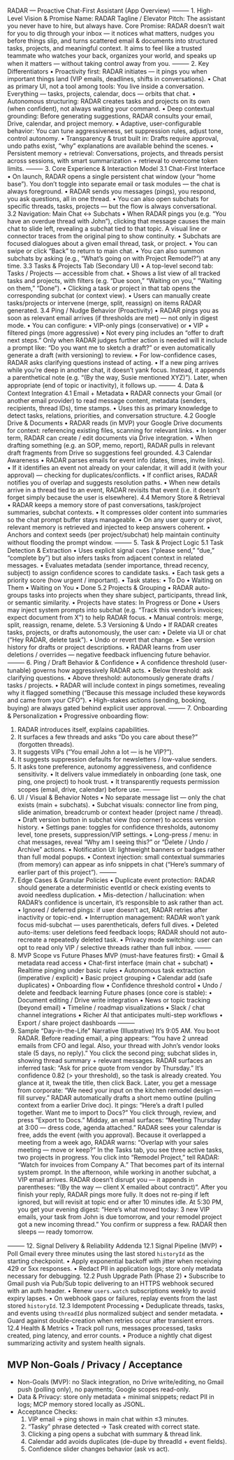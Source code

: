 RADAR — Proactive Chat-First Assistant (App Overview) ⸻ 1. High-Level Vision & Promise
Name: RADAR
Tagline / Elevator Pitch: The assistant you never have to hire, but always have.
Core Promise: RADAR doesn’t wait for you to dig through your inbox — it notices what matters, nudges you before things slip, and turns scattered email & documents into structured tasks, projects, and meaningful context. It aims to feel like a trusted teammate who watches your back, organizes your world, and speaks up when it matters — without taking control away from you.
⸻
2. Key Differentiators
• Proactivity first: RADAR initiates — it pings you when important things land (VIP emails, deadlines, shifts in conversations).
• Chat as primary UI, not a tool among tools: You live inside a conversation. Everything — tasks, projects, calendar, docs — orbits that chat.
• Autonomous structuring: RADAR creates tasks and projects on its own (when confident), not always waiting your command.
• Deep contextual grounding: Before generating suggestions, RADAR consults your email, Drive, calendar, and project memory.
• Adaptive, user-configurable behavior: You can tune aggressiveness, set suppression rules, adjust tone, control autonomy.
• Transparency & trust built in: Drafts require approval, undo paths exist, “why” explanations are available behind the scenes.
• Persistent memory + retrieval: Conversations, projects, and threads persist across sessions, with smart summarization + retrieval to overcome token limits.
⸻
3. Core Experience & Interaction Model
3.1 Chat-First Interface
• On launch, RADAR opens a single persistent chat window (your “home base”). You don’t toggle into separate email or task modules — the chat is always foreground.
• RADAR sends you messages (pings), you respond, you ask questions, all in one thread.
• You can also open subchats for specific threads, tasks, projects — but the flow is always conversational.
3.2 Navigation: Main Chat ↔ Subchats
• When RADAR pings you (e.g. “You have an overdue thread with John”), clicking that message causes the main chat to slide left, revealing a subchat tied to that topic. A visual line or connector traces from the original ping to show continuity.
• Subchats are focused dialogues about a given email thread, task, or project.
• You can swipe or click “Back” to return to main chat.
• You can also summon subchats by asking (e.g., “What’s going on with Project Remodel?”) at any time.
3.3 Tasks & Projects Tab (Secondary UI)
• A top-level second tab: Tasks / Projects — accessible from chat.
• Shows a list view of all tracked tasks and projects, with filters (e.g. “Due soon,” “Waiting on you,” “Waiting on them,” “Done”).
• Clicking a task or project in that tab opens the corresponding subchat (or context view).
• Users can manually create tasks/projects or intervene (merge, split, reassign) on items RADAR generated.
3.4 Ping / Nudge Behavior (Proactivity)
• RADAR pings you as soon as relevant email arrives (if thresholds are met) — not only in digest mode.
• You can configure:
• VIP-only pings (conservative) or
• VIP + filtered pings (more aggressive)
• Not every ping includes an “offer to draft next steps.” Only when RADAR judges further action is needed will it include a prompt like: “Do you want me to sketch a draft?” or even automatically generate a draft (with versioning) to review.
• For low-confidence cases, RADAR asks clarifying questions instead of acting.
• If a new ping arrives while you’re deep in another chat, it doesn’t yank focus. Instead, it appends a parenthetical note (e.g. “(By the way, Susie mentioned XYZ)”). Later, when appropriate (end of topic or inactivity), it follows up.
⸻
4. Data & Context Integration
4.1 Email + Metadata
• RADAR connects your Gmail (or another email provider) to read message content, metadata (senders, recipients, thread IDs), time stamps.
• Uses this as primary knowledge to detect tasks, relations, priorities, and conversation structure.
4.2 Google Drive & Documents
• RADAR reads (in MVP) your Google Drive documents for context: referencing existing files, scanning for relevant links.
• In longer term, RADAR can create / edit documents via Drive integration.
• When drafting something (e.g. an SOP, memo, report), RADAR pulls in relevant draft fragments from Drive so suggestions feel grounded.
4.3 Calendar Awareness
• RADAR parses emails for event info (dates, times, invite links).
• If it identifies an event not already on your calendar, it will add it (with your approval) — checking for duplicates/conflicts.
• If conflict arises, RADAR notifies you of overlap and suggests resolution paths.
• When new details arrive in a thread tied to an event, RADAR revisits that event (i.e. it doesn’t forget simply because the user is elsewhere).
4.4 Memory Store & Retrieval
• RADAR keeps a memory store of past conversations, task/project summaries, subchat contexts.
• It compresses older content into summaries so the chat prompt buffer stays manageable.
• On any user query or pivot, relevant memory is retrieved and injected to keep answers coherent.
• Anchors and context seeds (per project/subchat) help maintain continuity without flooding the prompt window.
⸻
5. Task & Project Logic
5.1 Task Detection & Extraction
• Uses explicit signal cues (“please send,” “due,” “complete by”) but also infers tasks from adjacent context in related messages.
• Evaluates metadata (sender importance, thread recency, subject) to assign confidence scores to candidate tasks.
• Each task gets a priority score (how urgent / important).
• Task states:
• To Do
• Waiting on Them
• Waiting on You
• Done
5.2 Projects & Grouping
• RADAR auto-groups tasks into projects when they share subject, participants, thread link, or semantic similarity.
• Projects have states: In Progress or Done
• Users may inject system prompts into subchat (e.g. “Track this vendor’s invoices; expect document from X”) to help RADAR focus.
• Manual controls: merge, split, reassign, rename, delete.
5.3 Versioning & Undo
• If RADAR creates tasks, projects, or drafts autonomously, the user can:
• Delete via UI or chat (“Hey RADAR, delete task”).
• Undo or revert that change.
• See version history for drafts or project descriptions.
• RADAR learns from user deletions / overrides — negative feedback influencing future behavior.
⸻
6. Ping / Draft Behavior & Confidence
• A confidence threshold (user-tunable) governs how aggressively RADAR acts.
• Below threshold: ask clarifying questions.
• Above threshold: autonomously generate drafts / tasks / projects.
• RADAR will include context in pings sometimes, revealing why it flagged something (“Because this message included these keywords and came from your CFO”).
• High-stakes actions (sending, booking, buying) are always gated behind explicit user approval.
⸻
7. Onboarding & Personalization
• Progressive onboarding flow:
1. RADAR introduces itself, explains capabilities.
2. It surfaces a few threads and asks “Do you care about these?” (forgotten threads).
3. It suggests VIPs (“You email John a lot — is he VIP?”).
4. It suggests suppression defaults for newsletters / low-value senders.
5. It asks tone preference, autonomy aggressiveness, and confidence sensitivity.
• It delivers value immediately in onboarding (one task, one ping, one project) to hook trust.
• It transparently requests permission scopes (email, drive, calendar) before use.
⸻
8. UI / Visual & Behavior Notes
• No separate message list — only the chat exists (main + subchats).
• Subchat visuals: connector line from ping, slide animation, breadcrumb or context header (project name / thread).
• Draft version button in subchat view (top corner) to access version history.
• Settings pane: toggles for confidence thresholds, autonomy level, tone presets, suppression/VIP settings.
• Long-press / menu: in chat messages, reveal “Why am I seeing this?” or “Delete / Undo / Archive” actions.
• Notification UI: lightweight banners or badges rather than full modal popups.
• Context injection: small contextual summaries (from memory) can appear as info snippets in chat (“Here’s summary of earlier part of this project”).
⸻
9. Edge Cases & Granular Policies
• Duplicate event protection: RADAR should generate a deterministic eventId or check existing events to avoid needless duplication.
• Mis-detection / hallucination: when RADAR’s confidence is uncertain, it’s responsible to ask rather than act.
• Ignored / deferred pings: if user doesn’t act, RADAR retries after inactivity or topic-end.
• Interruption management: RADAR won’t yank focus mid-subchat — uses parentheticals, defers full dives.
• Deleted auto-items: user deletions feed feedback loops; RADAR should not auto-recreate a repeatedly deleted task.
• Privacy mode switching: user can opt to read only VIP / selective threads rather than full inbox.
⸻
10. MVP Scope vs Future Phases
MVP (must-have features first):
• Gmail & metadata read access
• Chat-first interface (main chat + subchat)
• Realtime pinging under basic rules
• Autonomous task extraction (imperative / explicit)
• Basic project grouping
• Calendar add (safe duplicates)
• Onboarding flow
• Confidence threshold control
• Undo / delete and feedback learning
Future phases (once core is stable):
• Document editing / Drive write integration
• News or topic tracking (beyond email)
• Timeline / roadmap visualizations
• Slack / chat channel integrations
• Richer AI that anticipates multi-step workflows
• Export / share project dashboards
⸻
11. Sample “Day-in-the-Life” Narrative (Illustrative)
It’s 9:05 AM. You boot RADAR. Before reading email, a ping appears: “You have 2 unread emails from CFO and legal. Also, your thread with John’s vendor looks stale (5 days, no reply).” You click the second ping; subchat slides in, showing thread summary + relevant messages. RADAR surfaces an inferred task: “Ask for price quote from vendor by Thursday.” It’s confidence 0.82 (> your threshold), so the task is already created. You glance at it, tweak the title, then click Back.
Later, you get a message from corporate: “We need your input on the kitchen remodel design — fill survey.” RADAR automatically drafts a short memo outline (pulling context from a earlier Drive doc). It pings: “Here’s a draft I pulled together. Want me to import to Docs?” You click through, review, and press “Export to Docs.”
Midday, an email surfaces: “Meeting Thursday at 3:00 — dress code, agenda attached.” RADAR sees your calendar is free, adds the event (with you approval). Because it overlapped a meeting from a week ago, RADAR warns: “Overlap with your sales meeting — move or keep?”
In the Tasks tab, you see three active tasks, two projects in progress. You click into “Remodel Project,” tell RADAR: “Watch for invoices from Company A.” That becomes part of its internal system prompt.
In the afternoon, while working in another subchat, a VIP email arrives. RADAR doesn’t disrupt you — it appends in parentheses: “(By the way — client X emailed about contract)”. After you finish your reply, RADAR pings more fully. It does not re-ping if left ignored, but will revisit at topic end or after 10 minutes idle.
At 5:30 PM, you get your evening digest: “Here’s what moved today: 3 new VIP emails, your task from John is due tomorrow, and your remodel project got a new incoming thread.” You confirm or suppress a few. RADAR then sleeps — ready tomorrow.

⸻
12. Signal Delivery & Reliability Addenda
12.1 Signal Pipeline (MVP)
• Poll Gmail every three minutes using the last stored `historyId` as the starting checkpoint.
• Apply exponential backoff with jitter when receiving 429 or 5xx responses.
• Redact PII in application logs; store only metadata necessary for debugging.
12.2 Push Upgrade Path (Phase 2)
• Subscribe to Gmail push via Pub/Sub topic delivering to an HTTPS webhook secured with an auth header.
• Renew `users.watch` subscriptions weekly to avoid expiry lapses.
• On webhook gaps or failures, replay events from the last stored `historyId`.
12.3 Idempotent Processing
• Deduplicate threads, tasks, and events using `threadId` plus normalized subject and sender metadata.
• Guard against double-creation when retries occur after transient errors.
12.4 Health & Metrics
• Track poll runs, messages processed, tasks created, ping latency, and error counts.
• Produce a nightly chat digest summarizing activity and system health signals.

## MVP Non-Goals / Privacy / Acceptance
- Non-Goals (MVP): no Slack integration, no Drive write/editing, no Gmail push (polling only), no payments; Google scopes read-only.
- Data & Privacy: store only metadata + minimal snippets; redact PII in logs; MCP memory stored locally as JSONL.
- Acceptance Checks:
  1) VIP email → ping shows in main chat within ≤3 minutes.
  2) “Tasky” phrase detected → Task created with correct state.
  3) Clicking a ping opens a subchat with summary & thread link.
  4) Calendar add avoids duplicates (de-dupe by threadId + event fields).
  5) Confidence slider changes behavior (ask vs act).
